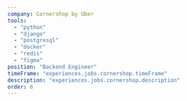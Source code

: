 ```yaml
---
company: Cornershop by Uber
tools:
  - "python"
  - "django"
  - "postgresql"
  - "docker"
  - "redis"
  - "figma"
position: "Backend Engineer"
timeFrame: "experiences.jobs.cornershop.timeFrame"
description: "experiences.jobs.cornershop.description"
order: 6
---
```

